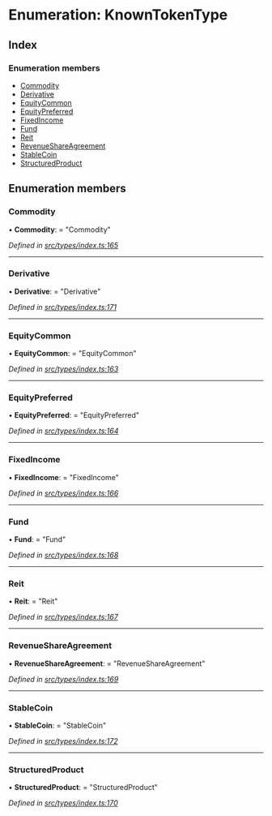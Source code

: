 # Enumeration: KnownTokenType

## Index

### Enumeration members

* [Commodity](knowntokentype.md#commodity)
* [Derivative](knowntokentype.md#derivative)
* [EquityCommon](knowntokentype.md#equitycommon)
* [EquityPreferred](knowntokentype.md#equitypreferred)
* [FixedIncome](knowntokentype.md#fixedincome)
* [Fund](knowntokentype.md#fund)
* [Reit](knowntokentype.md#reit)
* [RevenueShareAgreement](knowntokentype.md#revenueshareagreement)
* [StableCoin](knowntokentype.md#stablecoin)
* [StructuredProduct](knowntokentype.md#structuredproduct)

## Enumeration members

###  Commodity

• **Commodity**: = "Commodity"

*Defined in [src/types/index.ts:165](https://github.com/PolymathNetwork/polymesh-sdk/blob/959efb76/src/types/index.ts#L165)*

___

###  Derivative

• **Derivative**: = "Derivative"

*Defined in [src/types/index.ts:171](https://github.com/PolymathNetwork/polymesh-sdk/blob/959efb76/src/types/index.ts#L171)*

___

###  EquityCommon

• **EquityCommon**: = "EquityCommon"

*Defined in [src/types/index.ts:163](https://github.com/PolymathNetwork/polymesh-sdk/blob/959efb76/src/types/index.ts#L163)*

___

###  EquityPreferred

• **EquityPreferred**: = "EquityPreferred"

*Defined in [src/types/index.ts:164](https://github.com/PolymathNetwork/polymesh-sdk/blob/959efb76/src/types/index.ts#L164)*

___

###  FixedIncome

• **FixedIncome**: = "FixedIncome"

*Defined in [src/types/index.ts:166](https://github.com/PolymathNetwork/polymesh-sdk/blob/959efb76/src/types/index.ts#L166)*

___

###  Fund

• **Fund**: = "Fund"

*Defined in [src/types/index.ts:168](https://github.com/PolymathNetwork/polymesh-sdk/blob/959efb76/src/types/index.ts#L168)*

___

###  Reit

• **Reit**: = "Reit"

*Defined in [src/types/index.ts:167](https://github.com/PolymathNetwork/polymesh-sdk/blob/959efb76/src/types/index.ts#L167)*

___

###  RevenueShareAgreement

• **RevenueShareAgreement**: = "RevenueShareAgreement"

*Defined in [src/types/index.ts:169](https://github.com/PolymathNetwork/polymesh-sdk/blob/959efb76/src/types/index.ts#L169)*

___

###  StableCoin

• **StableCoin**: = "StableCoin"

*Defined in [src/types/index.ts:172](https://github.com/PolymathNetwork/polymesh-sdk/blob/959efb76/src/types/index.ts#L172)*

___

###  StructuredProduct

• **StructuredProduct**: = "StructuredProduct"

*Defined in [src/types/index.ts:170](https://github.com/PolymathNetwork/polymesh-sdk/blob/959efb76/src/types/index.ts#L170)*
